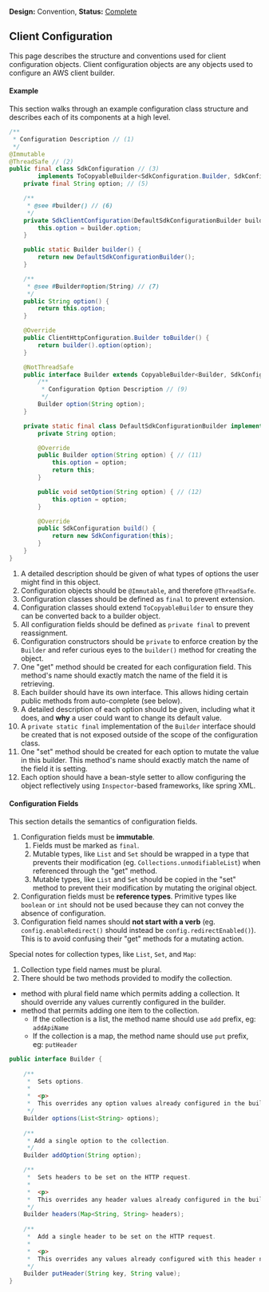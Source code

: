 **Design:** Convention, **Status:** [Complete](README.md)

## Client Configuration

This page describes the structure and conventions used for client configuration objects. Client configuration objects are any objects used to configure an AWS client builder.

#### Example

This section walks through an example configuration class structure and describes each of its components at a high level.

```Java
/**
 * Configuration Description // (1)
 */
@Immutable
@ThreadSafe // (2)
public final class SdkConfiguration // (3)
        implements ToCopyableBuilder<SdkConfiguration.Builder, SdkConfiguration> { // (4)
    private final String option; // (5)

    /**
     * @see #builder() // (6)
     */
    private SdkClientConfiguration(DefaultSdkConfigurationBuilder builder) {
        this.option = builder.option;
    }

    public static Builder builder() {
        return new DefaultSdkConfigurationBuilder();
    }

    /**
     * @see #Builder#option(String) // (7)
     */
    public String option() {
        return this.option;
    }

    @Override
    public ClientHttpConfiguration.Builder toBuilder() {
        return builder().option(option);
    }

    @NotThreadSafe
    public interface Builder extends CopyableBuilder<Builder, SdkConfiguration> { // (8)
        /**
         * Configuration Option Description // (9)
         */
        Builder option(String option);
    }

    private static final class DefaultSdkConfigurationBuilder implements Builder { // (10)
        private String option;

        @Override
        public Builder option(String option) { // (11)
            this.option = option;
            return this;
        }

        public void setOption(String option) { // (12)
            this.option = option;
        }

        @Override
        public SdkConfiguration build() {
            return new SdkConfiguration(this);
        }
    }
}
```

1. A detailed description should be given of what types of options the user might find in this object.
2. Configuration objects should be `@Immutable`, and therefore `@ThreadSafe`.
3. Configuration classes should be defined as `final` to prevent extension.
4. Configuration classes should extend `ToCopyableBuilder` to ensure they can be converted back to a builder object.
5. All configuration fields should be defined as `private final` to prevent reassignment.
6. Configuration constructors should be `private` to enforce creation by the `Builder` and refer curious eyes to the `builder()` method for creating the object.
7. One "get" method should be created for each configuration field. This method's name should exactly match the name of the field it is retrieving.
8. Each builder should have its own interface. This allows hiding certain public methods from auto-complete (see below).
9. A detailed description of each option should be given, including what it does, and **why** a user could want to change its default value.
10. A `private static final` implementation of the `Builder` interface should be created that is not exposed outside of the scope of the configuration class.
11. One "set" method should be created for each option to mutate the value in this builder. This method's name should exactly match the  name of the field it is setting.
12. Each option should have a bean-style setter to allow configuring the object reflectively using `Inspector`-based frameworks, like spring XML.

#### Configuration Fields

This section details the semantics of configuration fields.

1. Configuration fields must be **immutable**.
    1. Fields must be marked as `final`.
    2. Mutable types, like `List` and `Set` should be wrapped in a type that prevents their modification (eg. `Collections.unmodifiableList`) when referenced through the "get" method.
    3. Mutable types, like `List` and `Set` should be copied in the "set" method to prevent their modification by mutating the original object.
2. Configuration fields must be **reference types**. Primitive types like `boolean` or `int` should not be used because they can not convey the absence of configuration.
3. Configuration field names should **not start with a verb** (eg. `config.enableRedirect()` should instead be `config.redirectEnabled()`). This is to avoid confusing their "get" methods for a mutating action.

Special notes for collection types, like `List`, `Set`, and `Map`:

1. Collection type field names must be plural.
2. There should be two methods provided to modify the collection.
  - method with plural field name which permits adding a collection. It should override any values currently configured in the builder.
  - method that permits adding one item to the collection. 
    - If the collection is a list,  the method name should use `add` prefix, eg: `addApiName`
    - If the collection is a map, the method name should use `put` prefix, eg: `putHeader`

```Java
public interface Builder {
    
    /**
     *  Sets options.
     *  
     *  <p>
     *  This overrides any option values already configured in the builder.
     */
    Builder options(List<String> options);
    
    /**
     * Add a single option to the collection.
     */
    Builder addOption(String option);

    /**
     *  Sets headers to be set on the HTTP request. 
     *  
     *  <p>
     *  This overrides any header values already configured in the builder.
     */
    Builder headers(Map<String, String> headers);
    
    /**
     *  Add a single header to be set on the HTTP request.
     *  
     *  <p>
     *  This overrides any values already configured with this header name in the builder.
     */
    Builder putHeader(String key, String value);
}
```
